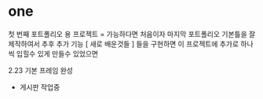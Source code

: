 # one
첫 번째 포트폴리오 용 프로젝트
= 가능하다면 처음이자 마지막 포트폴리오
 기본틀을 잘 제작하여서 추후 추가 기능 [ 새로 배운것들 ] 들을 구현하면 
 이 프로젝트에 추가로 하나씩 입힐수 있게 만들수 있었으면 


2.23 기본 프레임 완성
- 게시판 작업중
